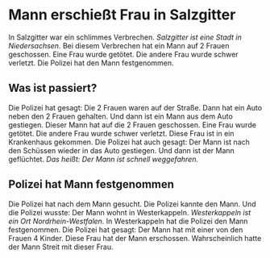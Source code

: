 # Mann erschießt Frau in Salzgitter

In Salzgitter war ein schlimmes Verbrechen. 
*Salzgitter ist eine Stadt in Niedersachsen.* Bei diesem Verbrechen hat ein Mann auf 2 Frauen geschossen. Eine Frau wurde getötet. Die andere Frau wurde schwer verletzt. Die Polizei hat den Mann festgenommen. 

## Was ist passiert?
Die Polizei hat gesagt: Die 2 Frauen waren auf der Straße. Dann hat ein Auto neben den 2 Frauen gehalten. Und dann ist ein Mann aus dem Auto gestiegen. Dieser Mann hat auf die 2 Frauen geschossen. Eine Frau wurde getötet. Die andere Frau wurde schwer verletzt. Diese Frau ist in ein Krankenhaus gekommen. 
Die Polizei hat auch gesagt: Der Mann ist nach den Schüssen wieder in das Auto gestiegen. Und dann ist der Mann geflüchtet. *Das heißt:* 
*Der Mann ist schnell weggefahren.* 

## Polizei hat Mann festgenommen
Die Polizei hat nach dem Mann gesucht. Die Polizei kannte den Mann. Und die Polizei wusste: Der Mann wohnt in Westerkappeln. 
*Westerkappeln ist ein Ort Nordrhein-Westfalen.* In Westerkappeln hat die Polizei den Mann festgenommen. 
Die Polizei hat gesagt: Der Mann hat mit einer von den Frauen 4 Kinder. Diese Frau hat der Mann erschossen. Wahrscheinlich hatte der Mann Streit mit dieser Frau. 
